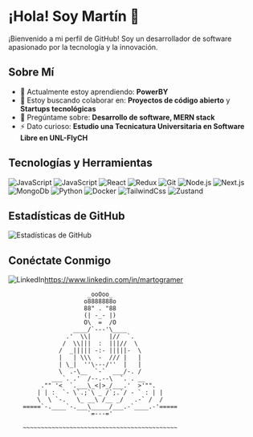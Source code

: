 # ¡Hola! Soy Martín 👋

¡Bienvenido a mi perfil de GitHub! Soy un desarrollador de software apasionado por la tecnología y la innovación.

## Sobre Mí

- 🌱 Actualmente estoy aprendiendo: **PowerBY**
- 👯 Estoy buscando colaborar en: **Proyectos de código abierto** y **Startups tecnológicas**
- 💬 Pregúntame sobre: **Desarrollo de software, MERN stack**
- ⚡ Dato curioso: **Estudio una Tecnicatura Universitaria en Software Libre en UNL-FIyCH**

## Tecnologías y Herramientas

![JavaScript](https://img.shields.io/badge/-Typescript-black?style=flat-square&logo=typescript)
![JavaScript](https://img.shields.io/badge/-JavaScript-black?style=flat-square&logo=javascript)
![React](https://img.shields.io/badge/-React-black?style=flat-square&logo=react)
![Redux](https://img.shields.io/badge/-Redux-black?style=flat-square&logo=redux)
![Git](https://img.shields.io/badge/-Git-black?style=flat-square&logo=git)
![Node.js](https://img.shields.io/badge/-Node.js-black?style=flat-square&logo=node.js)
![Next.js](https://img.shields.io/badge/-Next.js-black?style=flat-square&logo=next.js)
![MongoDb](https://img.shields.io/badge/-MongoDb-black?style=flat-square&logo=mongodb)
![Python](https://img.shields.io/badge/-Python-black?style=flat-square&logo=python)
![Docker](https://img.shields.io/badge/-Docker-black?style=flat-square&logo=docker)
![TailwindCss](https://img.shields.io/badge/-TailwindCss-black?style=flat-square&logo=tailwindcss)
![Zustand](https://img.shields.io/badge/-Zustand-black?style=flat-square&logo=zustand)

## Estadísticas de GitHub

![Estadísticas de GitHub](https://github-readme-stats.vercel.app/api?username=Martogramer&show_icons=true&theme=radical)

## Conéctate Conmigo

![LinkedIn](https://img.shields.io/badge/-LinkedIn-blue?style=flat-square&logo=linkedin)https://www.linkedin.com/in/martogramer


```
                      _ooOoo_
                     o8888888o
                     88" . "88
                     (| -_- |)
                     O\  =  /O
                  ____/`---'\____
                .'  \\|     |//  `.
               /  \\|||  :  |||//  \
              /  _||||| -:- |||||-  \
              |   | \\\  -  /// |   |
              | \_|  ''\---/''  |   |
              \  .-\__  `-`  ___/-. /
            ___`. .'  /--.--\  `. . __
         ."" '<  `.___\_<|>_/___.'  >'"".
        | | :  `- \`.;`\ _ /`;.`/ - ` : | |
        \  \ `-.   \_ __\ /__ _/   .-` /  /
    =====`-.____`-.___\_____/___.-`____.-'=====
                      `=---='
    
    ~~~~~~~~~~~~~~~~~~~~~~~~~~~~~~~~~~~~~~~~~~~
``` 
